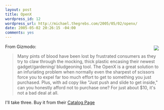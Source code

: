 ```yaml
--- 
layout: post
title: OpenX
wordpress_id: 12
wordpress_url: http://michael.thegrebs.com/2005/05/02/openx/
date: 2005-05-02 20:26:15 -04:00
comments: yes
---
```

<img src='http://michael.thegrebs.com/wp-content/openx.jpg' align="right" hspace="5" vspace="5" />

From Gizmodo:
<blockquote>Many pints of blood have been lost by frustrated consumers as they try to claw through the mocking, thick plastic encasing their newest gadget/gardening/ bludgeoning tool. The OpenX is a great solution to an infuriating problem when normally even the sharpest of scissors force you to expel far too much effort to get to something you just purchased. Plus, with ad copy like "Just push and slide to get inside," can you honestly afford not to purchase one? For just about $10, it's not a bad deal at all.</blockquote>

I'll take three.  Buy it from their <a href="http://www.myopenx.com/order.htm">Catalog Page</a>
